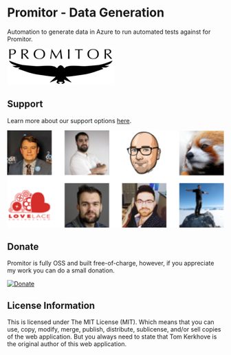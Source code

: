 # Promitor - Data Generation

Automation to generate data in Azure to run automated tests against for Promitor.

![Logo](https://raw.githubusercontent.com/promitor/governance/main/logos/promitor-small.png)

## Support

Learn more about our support options [here](https://github.com/tomkerkhove/promitor/blob/master/SUPPORT.md).

![Sponsors](https://raw.githubusercontent.com/promitor/governance/main/media/sponsor-overview.png)

## Donate

Promitor is fully OSS and built free-of-charge, however, if you appreciate my work
you can do a small donation.

[![Donate](https://img.shields.io/badge/Donate%20via-GitHub-blue.svg?style=flat-square)](https://github.com/sponsors/promitor)

## License Information

This is licensed under The MIT License (MIT). Which means that you can use, copy,
modify, merge, publish, distribute, sublicense, and/or sell copies of the web
application. But you always need to state that Tom Kerkhove is the original author
of this web application.
